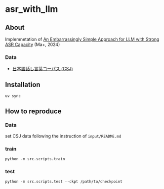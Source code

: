 # asr_with_llm

## About

Implemnetation of [An Embarrassingly Simple Approach for LLM with Strong ASR Capacity](https://arxiv.org/abs/2402.08846) (Ma+, 2024)

### Data

- [日本語話し言葉コーパス (CSJ)](https://clrd.ninjal.ac.jp/csj/)

## Installation

```console
uv sync
```

## How to reproduce

### Data

set CSJ data following the instruction of `input/README.md`

### train

```console
python -m src.scripts.train
```

### test

```console
python -m src.scripts.test --ckpt /path/to/checkpoint
```
